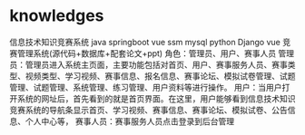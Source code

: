 # knowledges
信息技术知识竞赛系统  java springboot vue ssm mysql python Django vue 竞赛管理系统(源代码+数据库+配套论文+ppt) 角色：管理员、用户、赛事人员     管理员：管理员进入系统主页面，主要功能包括对首页、用户、赛事服务人员、赛事类型、视频类型、学习视频、赛事信息、报名信息、赛事论坛、模拟试卷管理、试题管理、试题管理、系统管理、练习管理、用户资料等进行操作。  用户：当用户打开系统的网址后，首先看到的就是首页界面。在这里，用户能够看到信息技术知识竞赛系统的导航条显示首页、学习视频、赛事信息、赛事论坛、模拟试卷、公告信息、个人中心等，  赛事人员：赛事服务人员点击登录到后台管理
